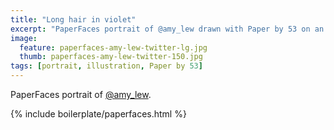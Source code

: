 ```yaml
---
title: "Long hair in violet"
excerpt: "PaperFaces portrait of @amy_lew drawn with Paper by 53 on an iPad."
image: 
  feature: paperfaces-amy-lew-twitter-lg.jpg
  thumb: paperfaces-amy-lew-twitter-150.jpg
tags: [portrait, illustration, Paper by 53]
---
```


PaperFaces portrait of [@amy_lew](http://twitter.com/amy_lew).

{% include boilerplate/paperfaces.html %}